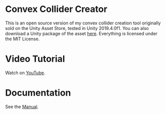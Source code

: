 # Convex Collider Creator
 This is an open source version of my convex collider creation tool originally sold on the Unity Asset Store, tested in Unity 2019.4.0f1. You can also download a Unity package of the asset [here](https://justinvoke.com/gamefiles/Convex_Collider_Creator.unitypackage). Everything is licensed under the MIT License.

# Video Tutorial
Watch on [YouTube](https://youtu.be/Y8rQsWXzB2c).

# Documentation
See the [Manual](https://github.com/JustInvoke/ConvexColliderCreator/blob/master/Assets/ConvexColliderCreator/README.pdf).
